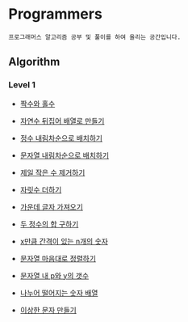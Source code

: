 # Programmers

```
프로그래머스 알고리즘 공부 및 풀이를 하여 올리는 공간입니다.
```



## Algorithm

### Level 1

- [짝수와 홀수](https://github.com/sejong77/Programmers/blob/master/Algorithm/Level1/evenodd.js)
- [자연수 뒤집어 배열로 만들기](https://github.com/sejong77/Programmers/blob/master/Algorithm/Level1/reverse-array.js)
- [정수 내림차순으로 배치하기](https://github.com/sejong77/Programmers/blob/master/Algorithm/Level1/reverse-integer.js)
- [문자열 내림차순으로 배치하기](https://github.com/sejong77/Programmers/blob/master/Algorithm/Level1/reverse-string.js)

- [제일 작은 수 제거하기](https://github.com/sejong77/Programmers/blob/master/Algorithm/Level1/min-remove.js)

- [자릿수 더하기](https://github.com/sejong77/Programmers/blob/master/Algorithm/Level1/digit-sum.js)

- [가운데 글자 가져오기](https://github.com/sejong77/Programmers/blob/master/Algorithm/Level1/center-string.js)

- [두 정수의 합 구하기](https://github.com/sejong77/Programmers/blob/master/Algorithm/Level1/two-integer-sum.js)

- [x만큼 간격이 있는 n개의 숫자 ](https://github.com/sejong77/Programmers/blob/master/Algorithm/Level1/ssil-number.js)

- [문자열 마음대로 정렬하기](https://github.com/sejong77/Programmers/blob/master/Algorithm/Level1/want-sort-string.js)

- [문자열 내 p와 y의 갯수](https://github.com/sejong77/Programmers/blob/master/Algorithm/Level1/py-count.js)

- [나누어 떨어지는 숫자 배열](https://github.com/sejong77/Programmers/blob/master/Algorithm/Level1/remainder-zero-array.js)

- [이상한 문자 만들기](https://github.com/sejong77/Programmers/blob/master/Algorithm/Level1/strange-string.js)

